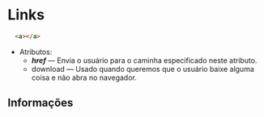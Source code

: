 # Links

```html
  <a></a>
```

- Atributos:
  - ***href*** — Envia o usuário para o caminha especificado neste atributo.
  - download — Usado quando queremos que o usuário baixe alguma coisa e não abra no navegador.

## Informações

